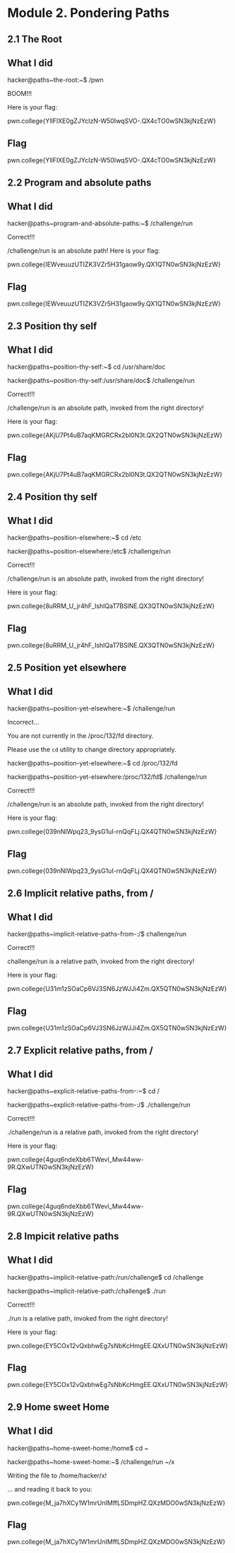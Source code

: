 # Module 2. Pondering Paths
## 2.1 The Root
## What I did
hacker@paths~the-root:~$ /pwn

BOOM!!!

Here is your flag:

pwn.college{YIlFIXE0gZJYcIzN-W50IwqSVO-.QX4cTO0wSN3kjNzEzW}


## Flag
pwn.college{YIlFIXE0gZJYcIzN-W50IwqSVO-.QX4cTO0wSN3kjNzEzW}

## 2.2 Program and absolute paths
## What I did
hacker@paths~program-and-absolute-paths:~$ /challenge/run

Correct!!!

/challenge/run is an absolute path! Here is your flag:

pwn.college{IEWveuuzUTIZK3VZr5H31gaow9y.QX1QTN0wSN3kjNzEzW}


## Flag
pwn.college{IEWveuuzUTIZK3VZr5H31gaow9y.QX1QTN0wSN3kjNzEzW}

## 2.3 Position thy self
## What I did
hacker@paths~position-thy-self:~$ cd /usr/share/doc

hacker@paths~position-thy-self:/usr/share/doc$ /challenge/run

Correct!!!

/challenge/run is an absolute path, invoked from the right directory!

Here is your flag:

pwn.college{AKjU7Pt4uB7aqKMGRCRx2bl0N3t.QX2QTN0wSN3kjNzEzW}

## Flag
pwn.college{AKjU7Pt4uB7aqKMGRCRx2bl0N3t.QX2QTN0wSN3kjNzEzW}

## 2.4 Position thy self
## What I did
hacker@paths~position-elsewhere:~$ cd /etc

hacker@paths~position-elsewhere:/etc$ /challenge/run

Correct!!!

/challenge/run is an absolute path, invoked from the right directory!

Here is your flag:

pwn.college{8uRRM_U_jr4hF_IshIQaT7BSlNE.QX3QTN0wSN3kjNzEzW}

## Flag
pwn.college{8uRRM_U_jr4hF_IshIQaT7BSlNE.QX3QTN0wSN3kjNzEzW}

## 2.5 Position yet elsewhere
## What I did
hacker@paths~position-yet-elsewhere:~$ /challenge/run 

Incorrect...

You are not currently in the /proc/132/fd directory.

Please use the `cd` utility to change directory appropriately.

hacker@paths~position-yet-elsewhere:~$ cd /proc/132/fd

hacker@paths~position-yet-elsewhere:/proc/132/fd$ /challenge/run

Correct!!!

/challenge/run is an absolute path, invoked from the right directory!

Here is your flag:

pwn.college{039nNIWpq23_9ysG1uI-rnQqFLj.QX4QTN0wSN3kjNzEzW}
## Flag
pwn.college{039nNIWpq23_9ysG1uI-rnQqFLj.QX4QTN0wSN3kjNzEzW}

## 2.6 Implicit relative paths, from /
## What I did
hacker@paths~implicit-relative-paths-from-:/$ challenge/run

Correct!!!

challenge/run is a relative path, invoked from the right directory!

Here is your flag:

pwn.college{U31m1zSOaCp6VJ3SN6JzWJJi4Zm.QX5QTN0wSN3kjNzEzW}
## Flag
pwn.college{U31m1zSOaCp6VJ3SN6JzWJJi4Zm.QX5QTN0wSN3kjNzEzW}

## 2.7 Explicit relative paths, from /
## What I did
hacker@paths~explicit-relative-paths-from-:~$ cd /

hacker@paths~explicit-relative-paths-from-:/$ ./challenge/run

Correct!!!

./challenge/run is a relative path, invoked from the right directory!

Here is your flag:

pwn.college{4guq6ndeXbb6TWevl_Mw44ww-9R.QXwUTN0wSN3kjNzEzW}
## Flag
pwn.college{4guq6ndeXbb6TWevl_Mw44ww-9R.QXwUTN0wSN3kjNzEzW}

## 2.8 Impicit relative paths
## What I did
hacker@paths~implicit-relative-path:/run/challenge$ cd /challenge

hacker@paths~implicit-relative-path:/challenge$ ./run

Correct!!!

./run is a relative path, invoked from the right directory!

Here is your flag:

pwn.college{EY5COx12vQxbhwEg7sNbKcHmgEE.QXxUTN0wSN3kjNzEzW}

## Flag
pwn.college{EY5COx12vQxbhwEg7sNbKcHmgEE.QXxUTN0wSN3kjNzEzW}

## 2.9 Home sweet Home
## What I did
hacker@paths~home-sweet-home:/home$ cd ~

hacker@paths~home-sweet-home:~$ /challenge/run ~/x

Writing the file to /home/hacker/x!

... and reading it back to you:

pwn.college{M_ja7hXCy1W1mrUnIMffLSDmpHZ.QXzMDO0wSN3kjNzEzW}

## Flag
pwn.college{M_ja7hXCy1W1mrUnIMffLSDmpHZ.QXzMDO0wSN3kjNzEzW}




